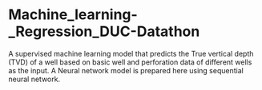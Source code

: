 # Machine_learning-_Regression_DUC-Datathon

A supervised machine learning model that predicts the True vertical depth (TVD) of a well based on basic well and perforation data of different wells as the input. A Neural network model is prepared here using sequential neural network. 
